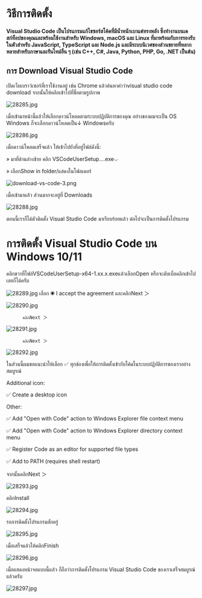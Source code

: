 # วิธีการติดตั้ง
#### Visual Studio Code เป็นโปรแกรมแก้ไขซอร์สโค้ดที่มีน้ำหนักเบาแต่ทรงพลัง ซึ่งทำงานบนเดสก์ท็อปของคุณและพร้อมใช้งานสำหรับ Windows, macOS และ Linux ที่มาพร้อมกับการรองรับในตัวสำหรับ JavaScript, TypeScript และ Node.js และมีระบบนิเวศของส่วนขยายที่หลากหลายสำหรับภาษาและรันไทม์อื่น ๆ (เช่น C++, C#, Java, Python, PHP, Go, .NET เป็นต้น)

## การ Download Visual Studio Code

เปิดเว็บเบราว์เซอร์ที่เราใช้งานอยู่ เช่น Chrome แล้วค้นหาคำว่าvisual studio code download จากนั้นให้คลิกเข้าไปที่ชื่อตามรูปภาพ

![28285.jpg](https://i.postimg.cc/6pRtBwc7/28285.jpg)

เมื่อเข้ามาหน้านี้แล้วให้เลือกดาวน์โหลดตามระบบปฏิบัติการของคุณ อย่างของผมจะเป็น OS Windows ก็จะเลือกดาวน์โหลดเป็น↓ Windowsครับ

![28286.jpg](https://i.postimg.cc/k5q39SDZ/28286.jpg)

เมื่อดาวน์โหลดเสร็จแล้ว ให้เข้าไปยังที่อยู่ไฟล์ดังนี้:

» มาที่ด้านล่างซ้าย คลิก VSCodeUserSetup....exe⌵

» เลือกShow in folder/แสดงในโฟลเดอร์

![download-vs-code-3.png](https://i.postimg.cc/JhQ30pWb/download-vs-code-3.png)

เมื่อเข้ามาแล้ว ส่วนมากจะอยู่ที่ Downloads

![28288.jpg](https://i.postimg.cc/509V5zVv/28288.jpg)

ตอนนี้เราก็ได้ตัวติดตั้ง Visual Studio Code มาเรียบร้อยแล้ว ต่อไปจะเป็นการติดตั้งโปรแกรม

# การติดตั้ง Visual Studio Code บน Windows 10/11


คลิกขวาที่ไฟล์VSCodeUserSetup-x64-1.xx.x.exeแล้วเลือกOpen หรือจะดับเบิ้ลคลิกเข้าไปเลยก็ได้ครับ

![28289.jpg](https://i.postimg.cc/tCnHzyLr/28289.jpg)
          เลือก ◉ I accept the agreement และคลิกNext ＞
         
![28290.jpg](https://i.postimg.cc/0jF1qHJd/28290.jpg)
         
          คลิกNext ＞

![28291.jpg](https://i.postimg.cc/NF5vSwLj/28291.jpg)          

          คลิกNext ＞       
          
![28292.jpg](https://i.postimg.cc/ZRfhwqbQ/28292.jpg)

 ในส่วนนี้ผมขอแนะนำให้เลือก ✅ ทุกช่องเพื่อให้การติดตั้งเข้ากับโค้ดในระบบปฏิบัติการของเราอย่างสมบูรณ์

Additional icon:

✅ Create a desktop icon

Other:

✅ Add "Open with Code" action to Windows Explorer file context menu

✅ Add "Open with Code" action to Windows Explorer directory context menu

✅ Register Code as an editor for supported file types

✅ Add to PATH (requires shell restart)

จากนั้นคลิกNext ＞

![28293.jpg](https://i.postimg.cc/ryPkWzY0/28293.jpg)

คลิกInstall

![28294.jpg](https://i.postimg.cc/P5msByfY/28294.jpg)
 
รอการติดตั้งโปรแกรมสักครู่

![28295.jpg](https://i.postimg.cc/hGsFGGdG/28295.jpg)

เมื่อเสร็จแล้วให้คลิกFinish

![28296.jpg](https://i.postimg.cc/502hQMBS/28296.jpg)

เมื่อแสดงหน้าจอแบบนี้แล้ว ก็ถือว่าการติดตั้งโปรแกรม Visual Studio Code ของเราเสร็จสมบูรณ์แล้วครับ

![28297.jpg](https://i.postimg.cc/MHcgtbrc/28297.jpg)
